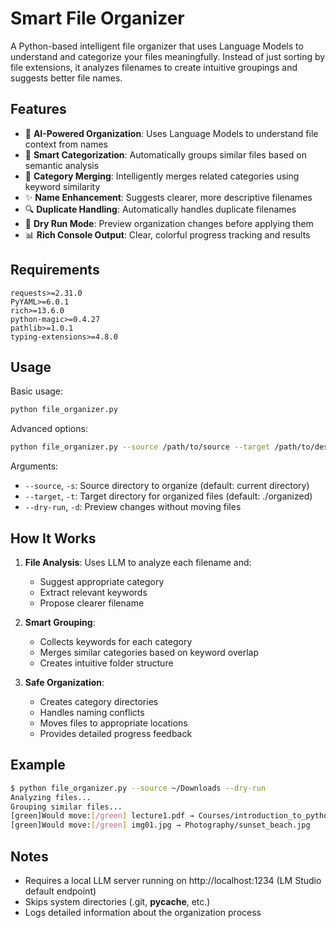 # Smart File Organizer

A Python-based intelligent file organizer that uses Language Models to understand and categorize your files meaningfully. Instead of just sorting by file extensions, it analyzes filenames to create intuitive groupings and suggests better file names.

## Features

- 🧠 **AI-Powered Organization**: Uses Language Models to understand file context from names
- 🎯 **Smart Categorization**: Automatically groups similar files based on semantic analysis
- 🔄 **Category Merging**: Intelligently merges related categories using keyword similarity
- ✨ **Name Enhancement**: Suggests clearer, more descriptive filenames
- 🔍 **Duplicate Handling**: Automatically handles duplicate filenames
- 🚀 **Dry Run Mode**: Preview organization changes before applying them
- 📊 **Rich Console Output**: Clear, colorful progress tracking and results

## Requirements

```
requests>=2.31.0
PyYAML>=6.0.1
rich>=13.6.0
python-magic>=0.4.27
pathlib>=1.0.1
typing-extensions>=4.8.0
```

## Usage

Basic usage:
```bash
python file_organizer.py
```

Advanced options:
```bash
python file_organizer.py --source /path/to/source --target /path/to/destination --dry-run
```

Arguments:
- `--source`, `-s`: Source directory to organize (default: current directory)
- `--target`, `-t`: Target directory for organized files (default: ./organized)
- `--dry-run`, `-d`: Preview changes without moving files

## How It Works

1. **File Analysis**: Uses LLM to analyze each filename and:
   - Suggest appropriate category
   - Extract relevant keywords
   - Propose clearer filename

2. **Smart Grouping**: 
   - Collects keywords for each category
   - Merges similar categories based on keyword overlap
   - Creates intuitive folder structure

3. **Safe Organization**:
   - Creates category directories
   - Handles naming conflicts
   - Moves files to appropriate locations
   - Provides detailed progress feedback

## Example

```bash
$ python file_organizer.py --source ~/Downloads --dry-run
Analyzing files...
Grouping similar files...
[green]Would move:[/green] lecture1.pdf → Courses/introduction_to_python.pdf
[green]Would move:[/green] img01.jpg → Photography/sunset_beach.jpg
```

## Notes

- Requires a local LLM server running on http://localhost:1234 (LM Studio default endpoint)
- Skips system directories (.git, __pycache__, etc.)
- Logs detailed information about the organization process
